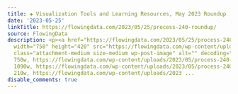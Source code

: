 ```yaml
---
title: ✚ Visualization Tools and Learning Resources, May 2023 Roundup
date: '2023-05-25'
linkTitle: https://flowingdata.com/2023/05/25/process-240-roundup/
source: FlowingData
description: <p><a href="https://flowingdata.com/2023/05/25/process-240-roundup/"><img
  width="750" height="420" src="https://flowingdata.com/wp-content/uploads/2023/05/process-240-featured-1-750x420.png"
  class="attachment-medium size-medium wp-post-image" alt="" decoding="async" srcset="https://flowingdata.com/wp-content/uploads/2023/05/process-240-featured-1-750x420.png
  750w, https://flowingdata.com/wp-content/uploads/2023/05/process-240-featured-1-1090x610.png
  1090w, https://flowingdata.com/wp-content/uploads/2023/05/process-240-featured-1-210x118.png
  210w, https://flowingdata.com/wp-content/uploads/2023 ...
disable_comments: true
---
```

<p><a href="https://flowingdata.com/2023/05/25/process-240-roundup/"><img width="750" height="420" src="https://flowingdata.com/wp-content/uploads/2023/05/process-240-featured-1-750x420.png" class="attachment-medium size-medium wp-post-image" alt="" decoding="async" srcset="https://flowingdata.com/wp-content/uploads/2023/05/process-240-featured-1-750x420.png 750w, https://flowingdata.com/wp-content/uploads/2023/05/process-240-featured-1-1090x610.png 1090w, https://flowingdata.com/wp-content/uploads/2023/05/process-240-featured-1-210x118.png 210w, https://flowingdata.com/wp-content/uploads/2023 ...